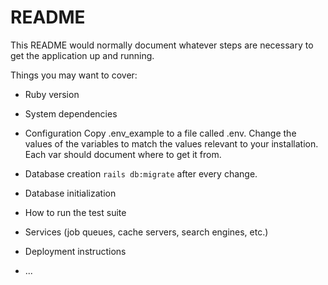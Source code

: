 # README

This README would normally document whatever steps are necessary to get the
application up and running.

Things you may want to cover:

* Ruby version

* System dependencies

* Configuration
Copy .env_example to a file called .env. Change the values of the variables to match the values relevant
to your installation. Each var should document where to get it from.

* Database creation
`rails db:migrate` after every change.

* Database initialization

* How to run the test suite

* Services (job queues, cache servers, search engines, etc.)

* Deployment instructions

* ...
